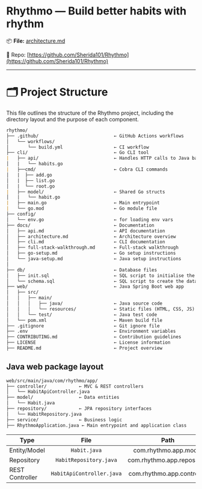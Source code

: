 # Rhythmo — Build better habits with rhythm

📦 **File:** [architecture.md](https://github.com/Sherida101/Rhythmo/docs/md/architecture.md)

🔗 Repo: [https://github.com/Sherida101/Rhythmo](https://github.com/Sherida101/Rhythmo)

---

# 🗂️ Project Structure
This file outlines the structure of the Rhythmo project, including the directory layout and the purpose of each component.

```markdown
rhythmo/
├── .github/                            ← GitHub Actions workflows
│   └── workflows/
│       └── build.yml                   ← CI workflow
├── cli/                                ← Go CLI tool
|   ├── api/                            ← Handles HTTP calls to Java backend
│   |   └── habits.go
|   ├──cmd/                             ← Cobra CLI commands
│   |  ├── add.go
│   |  ├── list.go
│   |  └── root.go
|   ├── model/                          ← Shared Go structs
│   |   └── habit.go
|   ├── main.go                         ← Main entrypoint
|   └── go.mod                          ← Go module file
├── config/
│   └── env.go                          ← for loading env vars
├── docs/                               ← Documentation
│   ├── api.md                          ← API documentation
│   ├── architecture.md                 ← Architecture overview
│   ├── cli.md                          ← CLI documentation
│   ├── full-stack-walkthrough.md       ← Full-stack walkthrough
│   ├── go-setup.md                     ← Go setup instructions
│   └── java-setup.md                   ← Java setup instructions
│
├── db/                                 ← Database files
│   ├── init.sql                        ← SQL script to initialise the database
│   └── schema.sql                      ← SQL script to create the database schema
├── web/                                ← Java Spring Boot web app
│   ├── src/
│   │   ├── main/
│   │   │   ├── java/                   ← Java source code
│   │   │   └── resources/              ← Static files (HTML, CSS, JS)
│   │   └── test/                       ← Java test code
│   └── pom.xml                         ← Maven build file
├── .gitignore                          ← Git ignore file
├── .env                                ← Environment variables
├── CONTRIBUTING.md                     ← Contribution guidelines
├── LICENSE                             ← License information
├── README.md                           ← Project overview
```

## Java web package layout

```markdown
web/src/main/java/com/rhythmo/app/
├── controller/            ← MVC & REST controllers
│   └── HabitApiController.java
├── model/                 ← Data entities
│   └── Habit.java
├── repository/            ← JPA repository interfaces
│   └── HabitRepository.java
├── service/               ← Business logic
├── RhythmoApplication.java ← Main entrypoint and application class
```


| Type             |      File                 |      Path                   |
|------------------|:-------------------------:|:---------------------------:|
| Entity/Model     | `Habit.java`              | com.rhythmo.app.model       |
| Repository       | `HabitRepository.java`    | com.rhythmo.app.repository  |
| REST Controller  | `HabitApiController.java` | com.rhythmo.app.controller  |
